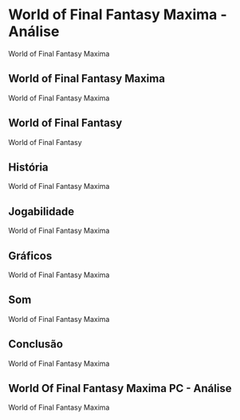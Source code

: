 ---
---

# World of Final Fantasy Maxima - Análise

World of Final Fantasy Maxima

## World of Final Fantasy Maxima

World of Final Fantasy Maxima

## World of Final Fantasy

World of Final Fantasy

## História

World of Final Fantasy Maxima

## Jogabilidade

World of Final Fantasy Maxima

## Gráficos

World of Final Fantasy Maxima

## Som

World of Final Fantasy Maxima

## Conclusão

World of Final Fantasy Maxima

## World Of Final Fantasy Maxima PC - Análise

World of Final Fantasy Maxima
